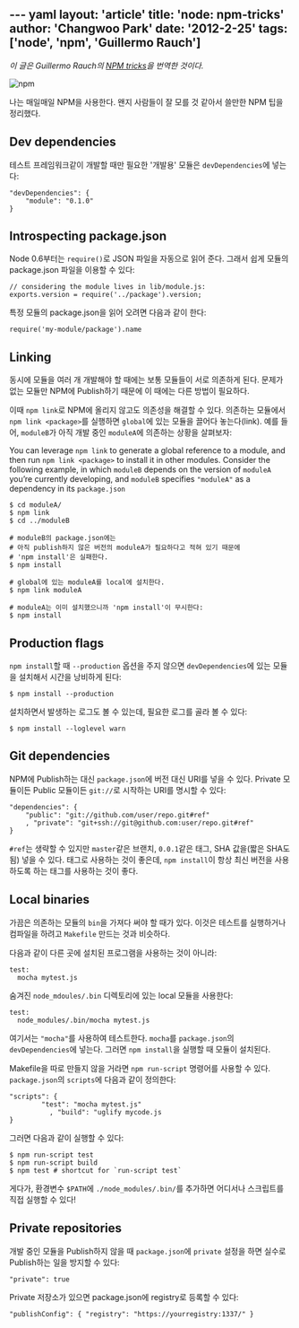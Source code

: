 --- yaml
layout: 'article'
title: 'node: npm-tricks'
author: 'Changwoo Park'
date: '2012-2-25'
tags: ['node', 'npm', 'Guillermo Rauch']
---

*이 글은 Guillermo Rauch의 [NPM tricks](http://www.devthought.com/2012/02/17/npm-tricks/)을 번역한 것이다.*

![npm](/articles/2012/npm/npm.png)

나는 매일매일 NPM을 사용한다. 왠지 사람들이 잘 모를 것 같아서 쓸만한 NPM 팁을 정리했다.

## Dev dependencies

테스트 프레임워크같이 개발할 때만 필요한 '개발용' 모듈은 `devDependencies`에 넣는다:

    "devDependencies": {
        "module": "0.1.0"
    }

## Introspecting package.json

Node 0.6부터는 `require()`로 JSON 파일을 자동으로 읽어 준다. 그래서 쉽게 모듈의 package.json 파일을 이용할 수 있다:

    // considering the module lives in lib/module.js:
    exports.version = require('../package').version;

특정 모듈의 package.json을 읽어 오려면 다음과 같이 한다:

    require('my-module/package').name

## Linking

동시에 모듈을 여러 개 개발해야 할 때에는 보통 모듈들이 서로 의존하게 된다. 문제가 없는 모듈만 NPM에 Publish하기 때문에 이 때에는 다른 방법이 필요하다.

이때 `npm link`로 NPM에 올리지 않고도 의존성을 해결할 수 있다. 의존하는 모듈에서 `npm link <package>`를 실행하면 `global`에 있는 모듈을 끌어다 놓는다(link). 예를 들어, `moduleB`가 아직 개발 중인 `moduleA`에 의존하는 상황을 살펴보자:

You can leverage `npm link` to generate a global reference to a module, and then run `npm link <package>` to install it in other modules. Consider the following example, in which `moduleB` depends on the version of `moduleA` you’re currently developing, and `moduleB` specifies `"moduleA"` as a dependency in its `package.json`

    $ cd moduleA/
    $ npm link
    $ cd ../moduleB

    # moduleB의 package.json에는 
    # 아직 publish하지 않은 버전의 moduleA가 필요하다고 적혀 있기 때문에
    # 'npm install'은 실패한다.
    $ npm install

    # global에 있는 moduleA를 local에 설치한다.
    $ npm link moduleA

    # moduleA는 이미 설치했으니까 'npm install'이 무시한다:
    $ npm install

## Production flags

`npm install`할 때 `--production` 옵션을 주지 않으면 `devDependencies`에 있는 모듈을 설치해서 시간을 낭비하게 된다:

    $ npm install --production

설치하면서 발생하는 로그도 볼 수 있는데, 필요한 로그를 골라 볼 수 있다:

    $ npm install --loglevel warn

## Git dependencies

NPM에 Publish하는 대신 `package.json`에 버전 대신 URI를 넣을 수 있다. Private 모듈이든 Public 모듈이든 `git://`로 시작하는 URI를 명시할 수 있다:

    "dependencies": {
        "public": "git://github.com/user/repo.git#ref"
        , "private": "git+ssh://git@github.com:user/repo.git#ref"
    }

`#ref`는 생략할 수 있지만 `master`같은 브랜치, `0.0.1`같은 태그, SHA 값을(짧은 SHA도 됨) 넣을 수 있다. 태그로 사용하는 것이 좋은데, `npm install`이 항상 최신 버전을 사용하도록 하는 태그를 사용하는 것이 좋다.

## Local binaries

가끔은 의존하는 모듈의 `bin`을 가져다 써야 할 때가 있다. 이것은 테스트를 실행하거나 컴파일을 하려고 `Makefile` 만드는 것과 비슷하다.

다음과 같이 다른 곳에 설치된 프로그램을 사용하는 것이 아니라:

    test:
      mocha mytest.js

숨겨진 `node_mdoules/.bin` 디렉토리에 있는 local 모듈을 사용한다:

    test:
      node_modules/.bin/mocha mytest.js

여기서는 `"mocha"`를 사용하여 테스트한다. `mocha`를 `package.json`의 `devDependencies`에 넣는다. 그러면 `npm install`을 실행할 때 모듈이 설치된다.

Makefile을 따로 만들지 않을 거라면 `npm run-script` 명령어를 사용할 수 있다. `package.json`의 `scripts`에 다음과 같이 정의한다:

    "scripts": {
            "test": "mocha mytest.js"
              , "build": "uglify mycode.js
    }

그러면 다음과 같이 실행할 수 있다:

    $ npm run-script test
    $ npm run-script build
    $ npm test # shortcut for `run-script test`

게다가, 환경변수 `$PATH`에 `./node_modules/.bin/`를 추가하면 어디서나 스크립트를 직접 실행할 수 있다!

## Private repositories

개발 중인 모듈을 Publish하지 않을 때 `package.json`에 `private` 설정을 하면 실수로 Publish하는 일을 방지할 수 있다:

    "private": true

Private 저장소가 있으면 package.json에 registry로 등록할 수 있다:

    "publishConfig": { "registry": "https://yourregistry:1337/" }

